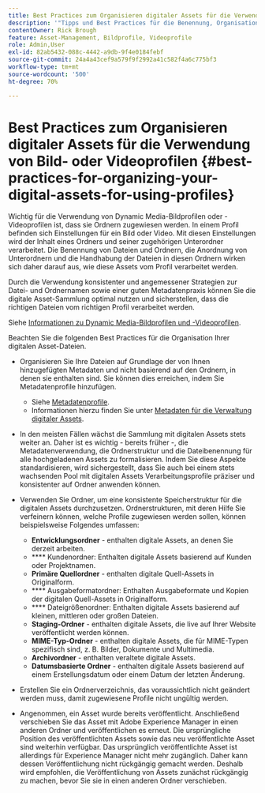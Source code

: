 ```yaml
---
title: Best Practices zum Organisieren digitaler Assets für die Verwendung von Dynamic Media-Bildprofilen oder -Videoprofilen
description: '"Tipps und Best Practices für die Benennung, Organisation und Verwaltung von Dynamic Media-Bilddateien und -Video-Asset-Dateien."'
contentOwner: Rick Brough
feature: Asset-Management, Bildprofile, Videoprofile
role: Admin,User
exl-id: 82ab5432-088c-4442-a9db-9f4e0184febf
source-git-commit: 24a4a43cef9a579f9f2992a41c582f4a6c775bf3
workflow-type: tm+mt
source-wordcount: '500'
ht-degree: 70%

---
```


# Best Practices zum Organisieren digitaler Assets für die Verwendung von Bild- oder Videoprofilen {#best-practices-for-organizing-your-digital-assets-for-using-profiles}

Wichtig für die Verwendung von Dynamic Media-Bildprofilen oder -Videoprofilen ist, dass sie Ordnern zugewiesen werden. In einem Profil befinden sich Einstellungen für ein Bild oder Video. Mit diesen Einstellungen wird der Inhalt eines Ordners und seiner zugehörigen Unterordner verarbeitet. Die Benennung von Dateien und Ordnern, die Anordnung von Unterordnern und die Handhabung der Dateien in diesen Ordnern wirken sich daher darauf aus, wie diese Assets vom Profil verarbeitet werden.

Durch die Verwendung konsistenter und angemessener Strategien zur Datei- und Ordnernamen sowie einer guten Metadatenpraxis können Sie die digitale Asset-Sammlung optimal nutzen und sicherstellen, dass die richtigen Dateien vom richtigen Profil verarbeitet werden.

Siehe [Informationen zu Dynamic Media-Bildprofilen und -Videoprofilen](about-image-video-profiles.md).

Beachten Sie die folgenden Best Practices für die Organisation Ihrer digitalen Asset-Dateien.

* Organisieren Sie Ihre Dateien auf Grundlage der von Ihnen hinzugefügten Metadaten und nicht basierend auf den Ordnern, in denen sie enthalten sind. Sie können dies erreichen, indem Sie Metadatenprofile hinzufügen.

   * Siehe [Metadatenprofile](/help/assets/metadata-profiles.md).
   * Informationen hierzu finden Sie unter [Metadaten für die Verwaltung digitaler Assets](/help/assets/manage-metadata.md).

* In den meisten Fällen wächst die Sammlung mit digitalen Assets stets weiter an. Daher ist es wichtig - bereits früher -, die Metadatenverwendung, die Ordnerstruktur und die Dateibenennung für alle hochgeladenen Assets zu formalisieren. Indem Sie diese Aspekte standardisieren, wird sichergestellt, dass Sie auch bei einem stets wachsenden Pool mit digitalen Assets Verarbeitungsprofile präziser und konsistenter auf Ordner anwenden können.
* Verwenden Sie Ordner, um eine konsistente Speicherstruktur für die digitalen Assets durchzusetzen. Ordnerstrukturen, mit deren Hilfe Sie verfeinern können, welche Profile zugewiesen werden sollen, können beispielsweise Folgendes umfassen:

   * **Entwicklungsordner**  - enthalten digitale Assets, an denen Sie derzeit arbeiten.
   * **** Kundenordner: Enthalten digitale Assets basierend auf Kunden oder Projektnamen.
   * **Primäre Quellordner**  - enthalten digitale Quell-Assets in Originalform.
   * **** Ausgabeformatordner: Enthalten Ausgabeformate und Kopien der digitalen Quell-Assets in Originalform.
   * **** Dateigrößenordner: Enthalten digitale Assets basierend auf kleinen, mittleren oder großen Dateien.
   * **Staging-Ordner**  - enthalten digitale Assets, die live auf Ihrer Website veröffentlicht werden können.
   * **MIME-Typ-Ordner**  - enthalten digitale Assets, die für MIME-Typen spezifisch sind, z. B. Bilder, Dokumente und Multimedia.
   * **Archivordner**  - enthalten veraltete digitale Assets.
   * **Datumsbasierte Ordner**  - enthalten digitale Assets basierend auf einem Erstellungsdatum oder einem Datum der letzten Änderung.

* Erstellen Sie ein Ordnerverzeichnis, das voraussichtlich nicht geändert werden muss, damit zugewiesene Profile nicht ungültig werden.
* Angenommen, ein Asset wurde bereits veröffentlicht. Anschließend verschieben Sie das Asset mit Adobe Experience Manager in einen anderen Ordner und veröffentlichen es erneut. Die ursprüngliche Position des veröffentlichten Assets sowie das neu veröffentlichte Asset sind weiterhin verfügbar. Das ursprünglich veröffentlichte Asset ist allerdings für Experience Manager nicht mehr zugänglich. Daher kann dessen Veröffentlichung nicht rückgängig gemacht werden. Deshalb wird empfohlen, die Veröffentlichung von Assets zunächst rückgängig zu machen, bevor Sie sie in einen anderen Ordner verschieben.
